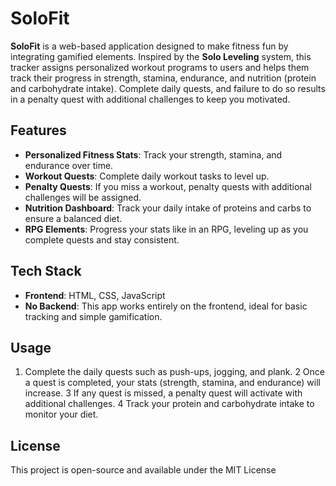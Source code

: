 # SoloFit
**SoloFit** is a web-based application designed to make fitness fun by integrating gamified elements. Inspired by the **Solo Leveling** system, this tracker assigns personalized workout programs to users and helps them track their progress in strength, stamina, endurance, and nutrition (protein and carbohydrate intake). Complete daily quests, and failure to do so results in a penalty quest with additional challenges to keep you motivated.
## Features
- **Personalized Fitness Stats**: Track your strength, stamina, and endurance over time.
- **Workout Quests**: Complete daily workout tasks to level up.
- **Penalty Quests**: If you miss a workout, penalty quests with additional challenges will be assigned.
- **Nutrition Dashboard**: Track your daily intake of proteins and carbs to ensure a balanced diet.
- **RPG Elements**: Progress your stats like in an RPG, leveling up as you complete quests and stay consistent.
## Tech Stack
- **Frontend**: HTML, CSS, JavaScript
- **No Backend**: This app works entirely on the frontend, ideal for basic tracking and simple gamification.
## Usage
1. Complete the daily quests such as push-ups, jogging, and plank.
2 Once a quest is completed, your stats (strength, stamina, and endurance) will increase.
3 If any quest is missed, a penalty quest will activate with additional challenges.
4 Track your protein and carbohydrate intake to monitor your diet.
## License
This project is open-source and available under the MIT License
